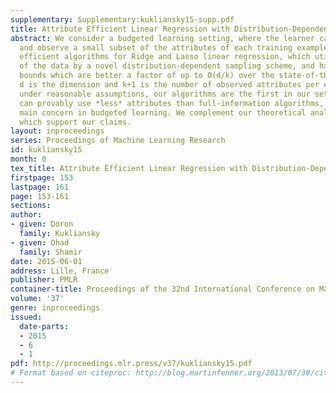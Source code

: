 ```yaml
---
supplementary: Supplementary:kukliansky15-supp.pdf
title: Attribute Efficient Linear Regression with Distribution-Dependent Sampling
abstract: We consider a budgeted learning setting, where the learner can only choose
  and observe a small subset of the attributes of each training example. We develop
  efficient algorithms for Ridge and Lasso linear regression, which utilize the geometry
  of the data by a novel distribution-dependent sampling scheme, and have excess risk
  bounds which are better a factor of up to O(d/k) over the state-of-the-art, where
  d is the dimension and k+1 is the number of observed attributes per example. Moreover,
  under reasonable assumptions, our algorithms are the first in our setting which
  can provably use *less* attributes than full-information algorithms, which is the
  main concern in budgeted learning. We complement our theoretical analysis with experiments
  which support our claims.
layout: inproceedings
series: Proceedings of Machine Learning Research
id: kukliansky15
month: 0
tex_title: Attribute Efficient Linear Regression with Distribution-Dependent Sampling
firstpage: 153
lastpage: 161
page: 153-161
sections: 
author:
- given: Doron
  family: Kukliansky
- given: Ohad
  family: Shamir
date: 2015-06-01
address: Lille, France
publisher: PMLR
container-title: Proceedings of the 32nd International Conference on Machine Learning
volume: '37'
genre: inproceedings
issued:
  date-parts:
  - 2015
  - 6
  - 1
pdf: http://proceedings.mlr.press/v37/kukliansky15.pdf
# Format based on citeproc: http://blog.martinfenner.org/2013/07/30/citeproc-yaml-for-bibliographies/
---
```

